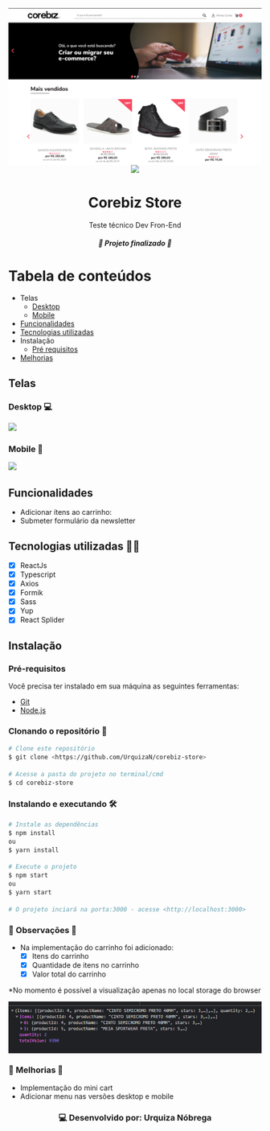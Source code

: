 <p align="center" >
<img align="center" src="src/assets/banner.png" />
<a href="https://www.linkedin.com/in/urquiza-nobrega/"><img src="https://img.shields.io/badge/LinkedIn-Urquiza%20N%C3%B3brega-blue"></a>
</p>
<h1 align="center">Corebiz Store</h1>
<p align="center">Teste técnico Dev Fron-End</p>

<h5 align="center"> 🚀 Projeto finalizado 🚀 </h5>

Tabela de conteúdos
=================
<!--ts-->
   * Telas
      * [Desktop](#desktop)
      * [Mobile](#mobile)
   * [Funcionalidades](#funcionalidades)
   * [Tecnologias utilizadas](#tecnologias-utilizadas)
   * Instalação
      * [Pré requisitos](#pré-requisitos)
   * [Melhorias](#-melhorias-)

<!--te-->

## Telas
### Desktop 💻
<img src="src/assets/corebiz-store.gif" />

### Mobile 📱
<img src="src/assets/corebiz-store-mobile.gif" />

## Funcionalidades 
- Adicionar ítens ao carrinho:
- Submeter formulário da newsletter

## Tecnologias utilizadas 👨‍💻
- [x] ReactJs
- [x] Typescript
- [x] Axios
- [x] Formik
- [x] Sass
- [x] Yup
- [x] React Splider

## Instalação

### Pré-requisitos
Você precisa ter instalado em sua máquina as seguintes ferramentas:
- [Git](https://git-scm.com)
- [Node.js](https://nodejs.org/en/) 

###  Clonando o repositório 🧬

```bash
# Clone este repositório
$ git clone <https://github.com/UrquizaN/corebiz-store>

# Acesse a pasta do projeto no terminal/cmd
$ cd corebiz-store
```
###  Instalando e executando 🛠

```bash
# Instale as dependências
$ npm install
ou 
$ yarn install

# Execute o projeto
$ npm start
ou 
$ yarn start

# O projeto inciará na porta:3000 - acesse <http://localhost:3000>
```
### 📌 Observações 📌
- Na implementação do carrinho foi adicionado:
  - [x] Itens do carrinho
  - [x] Quantidade de itens no carrinho
  - [x] Valor total do carrinho
 
*No momento é possível a visualização apenas no local storage do browser

<img align="center" src="/src/assets/localstorage.png" />

### 🎇 Melhorias 🎇
- Implementação do mini cart
- Adicionar menu nas versões desktop e mobile

<h3 align="center">
💻 Desenvolvido por: Urquiza Nóbrega
</h3>

